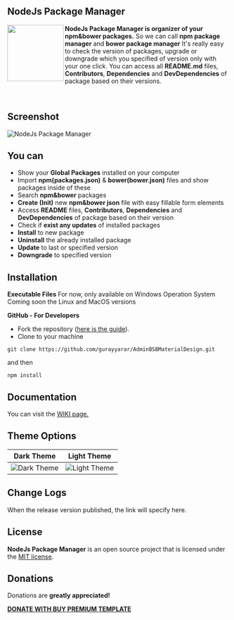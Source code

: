 NodeJs Package Manager
----------
<img src="https://raw.githubusercontent.com/gurayyarar/NodeJsPackageManager/master/images/app.png" width="128" align="left"/>

**NodeJs Package Manager is organizer of your npm&bower packages.** So we can call **npm package manager** and **bower package manager** 
It's really easy to check the version of packages, upgrade or downgrade which you specified of version only with your one click. 
You can access all **README.md** files, **Contributors**, **Dependencies** and **DevDependencies** of package based on their versions.

<br>

Screenshot
----------
![NodeJs Package Manager](https://raw.githubusercontent.com/gurayyarar/NodeJsPackageManager/master/images/documentation/readme-main.gif)

You can
----------

 - Show your **Global Packages** installed on your computer
 - Import **npm(packages.json)** & **bower(bower.json)** files and show packages inside of these
 - Search **npm&bower** packages
 - **Create (Init)** new **npm&bower json** file with easy fillable form elements
 - Access **README** files, **Contributors**, **Dependencies** and **DevDependencies** of package based on their version
 - Check if **exist any updates** of installed packages
 - **Install** to new package
 - **Uninstall** the already installed package
 - **Update** to last or specified version
 - **Downgrade** to specified version
 

Installation
----------
**Executable Files**
For now, only available on Windows Operation System
Coming soon the Linux and MacOS versions

**GitHub - For Developers**
- Fork the repository ([here is the guide](https://help.github.com/articles/fork-a-repo/)).
- Clone to your machine
```
git clone https://github.com/gurayyarar/AdminBSBMaterialDesign.git
```
and then
```
npm install
```
Documentation
----------
You can visit the [WIKI page.](https://github.com/gurayyarar/NodeJsPackageManager/wiki)

Theme Options
----------
|Dark Theme|Light Theme|
|---|---|
|![Dark Theme](https://raw.githubusercontent.com/gurayyarar/NodeJsPackageManager/master/images/themes/dark-theme-big.jpg)|![Light Theme](https://raw.githubusercontent.com/gurayyarar/NodeJsPackageManager/master/images/themes/light-theme-big.jpg)|

Change Logs
----------
When the release version published, the link will specify here.

License
----------
**NodeJs Package Manager** is an open source project that is licensed under the [MIT license](http://opensource.org/licenses/MIT).

Donations
----------
Donations are **greatly appreciated!**

**[DONATE WITH BUY PREMIUM TEMPLATE](http://bit.ly/2wGb62y)**
